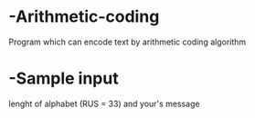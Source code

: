 # -Arithmetic-coding
Program which can encode text by arithmetic coding algorithm
# -Sample input
lenght of alphabet (RUS = 33)
and your's message
